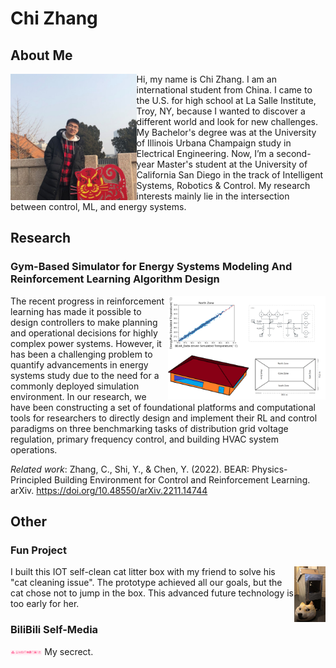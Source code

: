 # Chi Zhang
## About Me
<img src="Images/wo3.jpg" align="left" width=40%/>
Hi, my name is Chi Zhang. I am an international student from China. I came to the U.S. for high school at La Salle Institute, Troy, NY, because I wanted to discover a different world and look for new challenges. My Bachelor's degree was at the University of Illinois Urbana Champaign study in Electrical Engineering. Now, I’m a second-year Master's student at the University of California San Diego in the track of Intelligent Systems, Robotics & Control. My research interests mainly lie in the intersection between control, ML, and energy systems. 

<br clear="left"/>



## Research
### Gym-Based Simulator for Energy Systems Modeling And Reinforcement Learning Algorithm Design
<img src="Images/researchpic.PNG" align="right" width=50%/>
The recent progress in reinforcement learning has made it possible to design controllers to make planning and operational decisions for highly complex power systems. However, it has been a challenging problem to quantify advancements in energy systems study due to the need for a commonly deployed simulation environment. In our research, we have been constructing a set of foundational platforms and computational tools for researchers to directly design and implement their RL and control paradigms on three benchmarking tasks of distribution grid voltage regulation, primary frequency control, and building HVAC system operations.

<br clear="left"/>

*Related work*:
Zhang, C., Shi, Y., & Chen, Y. (2022). BEAR: Physics-Principled Building Environment for Control and Reinforcement Learning. arXiv. https://doi.org/10.48550/arXiv.2211.14744

## Other
### Fun Project
<img src="Images/ppt12.PNG" align="right" width=10%/>
I built this IOT self-clean cat litter box with my friend to solve his "cat cleaning issue". The prototype achieved all our goals, but the cat chose not to jump in the box. This advanced future technology is too early for her.

<br clear="left"/>

### BiliBili Self-Media
<img src="Images/ppt11.PNG" align="center" width=10%/>
My secrect.

<br clear="left"/>
